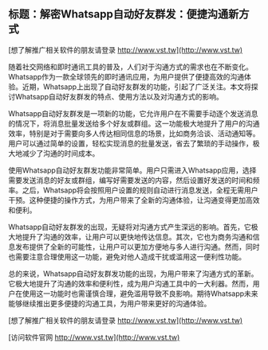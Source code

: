 ## **标题：解密Whatsapp自动好友群发：便捷沟通新方式**

[想了解推广相关软件的朋友请登录 http://www.vst.tw](http://www.vst.tw)

随着社交网络和即时通讯工具的普及，人们对于沟通方式的需求也在不断变化。Whatsapp作为一款全球领先的即时通讯应用，为用户提供了便捷高效的沟通体验。近期，Whatsapp上出现了自动好友群发的功能，引起了广泛关注。本文将探讨Whatsapp自动好友群发的特点、使用方法以及对沟通方式的影响。

Whatsapp自动好友群发是一项新的功能，它允许用户在不需要手动逐个发送消息的情况下，将消息批量发送给多个好友或群组。这一功能极大地提升了用户的沟通效率，特别是对于需要向多人传达相同信息的场景，比如商务洽谈、活动通知等。用户可以通过简单的设置，轻松实现消息的批量发送，省去了繁琐的手动操作，极大地减少了沟通的时间成本。

使用Whatsapp自动好友群发功能非常简单。用户只需进入Whatsapp应用，选择需要发送消息的好友或群组，编写好需要发送的内容，然后设置好发送的时间和频率。之后，Whatsapp将会按照用户设置的规则自动进行消息发送，全程无需用户干预。这种便捷的操作方式，为用户带来了全新的沟通体验，让沟通变得更加高效和便利。

Whatsapp自动好友群发的出现，无疑将对沟通方式产生深远的影响。首先，它极大地提升了沟通的效率，让用户可以更快地传达信息。其次，它也为商务沟通和信息发布提供了全新的可能性，让用户可以更加方便地与多人进行沟通。然而，同时也需要注意合理使用这一功能，避免对他人造成干扰或滥用这一便利性功能。

总的来说，Whatsapp自动好友群发功能的出现，为用户带来了沟通方式的革新。它极大地提升了沟通的效率和便利性，成为用户沟通工具中的一大利器。然而，用户在使用这一功能时也需谨慎合理，避免滥用导致不良影响。期待Whatsapp未来能够继续推出更多便捷的沟通工具，为用户带来更好的沟通体验。

[想了解推广相关软件的朋友请登录 http://www.vst.tw](http://www.vst.tw)


[访问软件官网 http://www.vst.tw](http://www.vst.tw)
